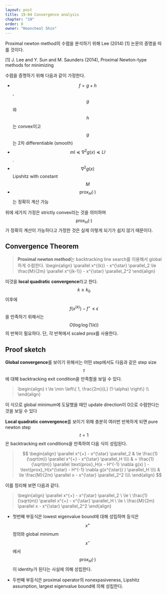 ```yaml
---
layout: post
title: 19-04 Convergence analysis
chapter: "19"
order: 8
owner: "Hooncheol Shin"
---
```


Proximal newton method의 수렴을 분석하기 위해 Lee (2014) [1] 논문의 증명을 따를 것이다.

[1] J. Lee and Y. Sun and M. Saunders (2014), Proximal Newton-type methods for minimizing

수렴을 증명하기 위해 다음과 같이 가정한다.

* $$f = g + h$$, $$g$$와 $$h$$는 convex이고 $$g$$는 2차 differentiable (smooth)
* $$mI \preceq \nabla^2 g(x) \preceq LI$$.
* $$\nabla^2 g(x)$$ Lipshitz with constant $$M$$
* $$\text{prox}_H(\cdot)$$는 정확히 계산 가능

위에 세가지 가정은 strictly convex라는 것을 의미하며 $$\text{prox}_H(\cdot)$$가 정확히 계산이 가능하다고 가정한 것은 실제 이렇게 되기가 쉽지 않기 때문이다.
 
## Convergence Theorem

> **Proximal newton method**는 backtracking line search를 이용해서 global하게 수렴한다.
> \begin{align}
\parallel x^{(k)} - x^{\star} \parallel_2 \le \frac{M}{2m} \parallel x^{(k-1)} - x^{\star} \parallel_2^2
\end{align}

이것을 **local quadratic convergence**라고 한다. $$k \ge k_0$$이후에 $$f(x^{(k)}) - f^{\star} \le \epsilon$$을 만족하기 위해서는 $$O(\log \log (1/\epsilon))$$의 반복이 필요하다. 단, 각 반복에서 scaled prox를 사용한다.

## Proof sketch
**Global convergence**를 보이기 위해서는 어떤 step에서도 다음과 같은 step size $$t$$에 대해 backtracking exit condition을 만족함을 보일 수 있다.

> \begin{align}
t \le \min \left\\{ 1, \frac{2m}{L} (1-\alpha) \right\\} \\\\
\end{align}

이 식으로 global minimum에 도달했을 때인  update direction이 0으로 수렴한다는 것을 보일 수 있다

**Local quadratic convergence**를 보이기 위해 충분히 여러번 반복하게 되면 pure newton step $$t=1$$은 backtracking exit conditions을 만족하여 다음 식이 성립된다.

> $$
> \begin{align}
> \parallel x^{+} - x^{\star} \parallel_2 & \le \frac{1}{\sqrt(m)} \parallel x^{+} - x^{\star} \parallel_H \\\\
> & =  \frac{1}{\sqrt(m)} \parallel \text{prox}_H(x - H^{-1} \nabla g(x) )  - \text{prox}_H(x^{\star} - H^{-1} \nabla g(x^{\star}) )  \parallel_H \\\\
> & \le \frac{M}{2m} \parallel x - x^{\star} \parallel_2^2 \\\\
> \end{align}
> $$

이를 정리해 보면 다음과 같다.

> \begin{align}
\parallel x^{+} - x^{\star} \parallel_2 \ \le \ \frac{1}{\sqrt(m)} \parallel x^{+} - x^{\star} \parallel_H \  \le \ \frac{M}{2m} \parallel x - x^{\star} \parallel_2^2
\end{align}

* 첫번째 부등식은 lowest eigenvalue bound에 대해 성립하며 등식은 $$x^+$$ 정의와 global minimum $$x^{\star}$$에서 $$\text{prox}_H(\cdot)$$이 identity가 된다는 사실에 의해 성립한다.

* 두번째 부등식은 proximal operator의 nonexpasiveness, Lipshitz assumption, largest eigenvalue bound에 의해 성립한다.
